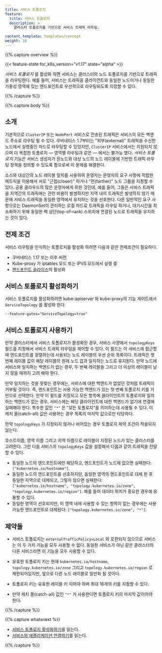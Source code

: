 ```yaml
---
title: 서비스 토폴로지
feature:
  title: 서비스 토폴로지
  description: >
    클러스터 토폴로지를 기반으로 서비스 트래픽 라우팅.

content_template: templates/concept
weight: 10
---
```



{{% capture overview %}}

{{< feature-state for_k8s_version="v1.17" state="alpha" >}}

_서비스 토폴로지_ 를 활성화 하면 서비스는 클러스터의 노드 토폴로지를
기반으로 트래픽을 라우팅한다. 예를 들어, 서비스는 트래픽을
클라이언트와 동일한 노드이거나 동일한 가용성 영역에 있는 엔드포인트로
우선적으로 라우팅되도록 지정할 수 있다.

{{% /capture %}}

{{% capture body %}}

## 소개

기본적으로 `ClusterIP` 또는 `NodePort` 서비스로 전송된 트래픽은 서비스의
모든 백엔드 주소로 라우팅 될 수 있다. 쿠버네티스 1.7부터는 "외부(external)"
트래픽을 수신한 노드에서 실행중인 파드로 라우팅할 수 있었지만,
`ClusterIP` 서비스에서는 지원되지 않으며 더 복잡한
토폴로지 &mdash; 영역별 라우팅과 같은 &mdash; 에서는 불가능 했다.
_서비스 토폴로지_ 기능은 서비스 생성자가 원노드와 대상 노드의
노드 레이블에 기반한 트래픽 라우팅 정책을 정의할 수 있도록
함으로써 이 문제를 해결한다.

소스와 대상간의 노드 레이블 일치를 사용하여 운영자는 운영자의 요구 사항에
적합한 메트릭을 이용해서 서로 "근접(closer)" 하거나 "먼(farther)"
노드 그룹을 지정할 수 있다. 공용 클라우드의 많은 운영자에게 위한 것인데,
예를 들어, 그들은 서비스 트래픽을 지역간의 트래픽에는 관련 비용이 발생하지만
지역 내의 트래픽은 발생하지 않기 때문에 서비스 트래픽을 동일한 영역에서 유지하는 것을 선호한다.
다른 일반적인 요구 사항으로는 DaemonSet이 관리하는 로컬 파드로
트래픽을 라우팅 하거나, 대기시간을 최소화하기 위해 동일한 랙 상단(top-of-rack) 스위치에
연결된 노드로 트래픽을 유지하는 것이 있다.

## 전제 조건

서비스 라우팅을 인식하는 토폴로지를 활성화 하려면 다음과 같은 전제조건이
필요하다.

   * 쿠버네티스 1.17 또는 이후 버전
   * Kube-proxy 가 iptables 모드 또는 IPVS 모드에서 실행 중
   * [엔드포인트 슬라이스](/ko/docs/concepts/services-networking/endpoint-slices/)의 활성화

## 서비스 토폴로지 활성화하기

서비스 토폴로지를 활성화하려면 kube-apiserver 와 kube-proxy의
기능 게이트에서 `ServiceTopology` 를 활성화 한다.

```
--feature-gates="ServiceTopology=true"
```

## 서비스 토폴로지 사용하기

만약 클러스터에서 서비스 토폴로지가 활성화된 경우, 서비스 사양에서
`topologyKeys` 필드를 지정해서 서비스 트래픽 라우팅을 제어할 수 있다. 이 필드는
이 서비스에 접근할 때 엔드포인트를 정렬하는데 사용되는 노드
레이블의 우선 순위 목록이다. 트래픽은 첫 번째 레이블 값이 해당 레이블의
원래 노드 값과 일치하는 노드로 유지된다. 만약 노드에 서비스와 일치하는
백엔드가 없는 경우, 두 번째 레이블을 그리고 더 이상의
레이블이 남지 않을 때까지 고려 해야 한다.

만약 일치하는 것을 못찾는 경우에는, 서비스에 대한 백엔드가 없었던 것처럼
트래픽이 거부될 것이다. 즉, 엔드포인트는 사용 가능한 백엔드가 있는 첫 번째
토폴로지 키를 기반으로 선택한다. 만약 이 필드를 지정되고 모든 항목에
클라이언트의 토폴로지와 일치하는 백엔드가 없는 경우, 서비스에는 해당 클라이언트에
대한 백엔드가 없기에 연결에 실패해야 한다. 특수한 값인 `"*"` 은 "모든 토폴로지"를
의미하는데 사용될 수 있다. 이 캐치 올(catch-all) 값은 사용하는 경우
목록의 마지막 값으로만 타당하다.

만약 `topologyKeys` 가 지정되지 않거나 비어있는 경우 토폴로지 제약 조건이 적용되지 않는다.

호스트이름, 영역 이름 그리고 지역 이름으로 레이블이 지정된 노드가 있는
클러스터를 고려한다. 그런 다음 서비스의 `topologyKeys` 값을 설정해서 다음과 같이 트래픽을
전달할 수 있다.

* 동일한 노드의 엔드포인트에만 해당하고, 엔드포인트가 노드에 없으면 실패한다:
  `["kubernetes.io/hostname"]`.
* 동일한 노드의 엔드포인트를 선호하지만, 동일한 영역의 엔드포인트로 대체
  한 후 동일한 지역으로 대체되고, 그렇지 않으면 실패한다: `["kubernetes.io/hostname",
  "topology.kubernetes.io/zone", "topology.kubernetes.io/region"]`.
  예를 들어 데이터 위치가 중요한 경우에 유용할 수 있다.
* 동일한 영역이 선호되지만, 이 영역 내에 사용할 수 있는 항목이 없는 경우에는
  사용가능한 엔드포인트로 대체된다:
  `["topology.kubernetes.io/zone", "*"]`.



## 제약들

* 서비스 토폴로지는 `externalTrafficPolicy=Local` 와 호환되지 않으므로
  서비스는 이 두 가지 기능을 모두 사용할 수 없다. 동일한 서비스가 아닌
  같은 클러스터의 다른 서비스라면 이 기능을 모두 사용할
  수 있다.

* 유효한 토폴로지 키는 현재 `kubernetes.io/hostname`,
  `topology.kubernetes.io/zone` 그리고 `topology.kubernetes.io/region` 로
  제한되어있지만, 앞으로 다른 노드 레이블로 일반화 될 것이다.

* 토폴로지 키는 유효한 레이블 키 이어야 하며 최대 16개의 키를 지정할 수 있다.

* 만약 캐치 올(catch-all) 값인 `"*"` 가 사용한다면 토폴로지 키의 마지막 값이어야
  한다.


{{% /capture %}}

{{% capture whatsnext %}}

* [서비스 토폴로지 활성화하기](/docs/tasks/administer-cluster/enabling-service-topology)를 읽는다.
* [서비스와 애플리케이션 연결하기](/ko/docs/concepts/services-networking/connect-applications-service/)를 읽는다.

{{% /capture %}}
